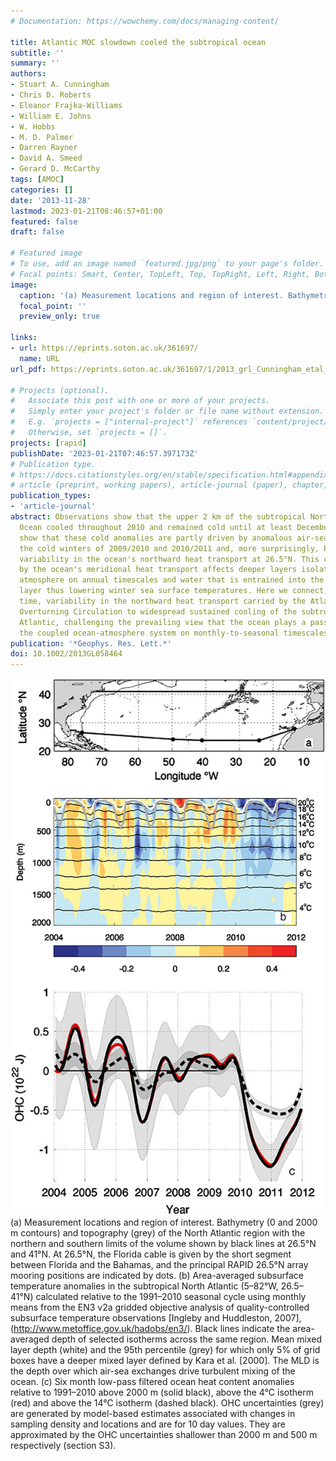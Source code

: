```yaml
---
# Documentation: https://wowchemy.com/docs/managing-content/

title: Atlantic MOC slowdown cooled the subtropical ocean
subtitle: ''
summary: ''
authors:
- Stuart A. Cunningham
- Chris D. Roberts
- Eleanor Frajka-Williams
- William E. Johns
- W. Hobbs
- M. D. Palmer
- Darren Rayner
- David A. Smeed
- Gerard D. McCarthy
tags: [AMOC]
categories: []
date: '2013-11-28'
lastmod: 2023-01-21T08:46:57+01:00
featured: false
draft: false

# Featured image
# To use, add an image named `featured.jpg/png` to your page's folder.
# Focal points: Smart, Center, TopLeft, Top, TopRight, Left, Right, BottomLeft, Bottom, BottomRight.
image:
  caption: '(a) Measurement locations and region of interest. Bathymetry (0 and 2000 m contours) and topography (grey) of the North Atlantic region with the northern and southern limits of the volume shown by black lines at 26.5°N and 41°N. At 26.5°N, the Florida cable is given by the short segment between Florida and the Bahamas, and the principal RAPID 26.5°N array mooring positions are indicated by dots. (b) Area-averaged subsurface temperature anomalies in the subtropical North Atlantic (5–82°W, 26.5–41°N) calculated relative to the 1991–2010 seasonal cycle using monthly means from the EN3 v2a gridded objective analysis of quality-controlled subsurface temperature observations [Ingleby and Huddleston, 2007], (http://www.metoffice.gov.uk/hadobs/en3/). Black lines indicate the area-averaged depth of selected isotherms across the same region. Mean mixed layer depth (white) and the 95th percentile (grey) for which only 5% of grid boxes have a deeper mixed layer defined by Kara et al. [2000]. The MLD is the depth over which air-sea exchanges drive turbulent mixing of the ocean. (c) Six month low-pass filtered ocean heat content anomalies relative to 1991–2010 above 2000 m (solid black), above the 4°C isotherm (red) and above the 14°C isotherm (dashed black). OHC uncertainties (grey) are generated by model-based estimates associated with changes in sampling density and locations and are for 10 day values. They are approximated by the OHC uncertainties shallower than 2000 m and 500 m respectively (section S3).'
  focal_point: ''
  preview_only: true

links:
- url: https://eprints.soton.ac.uk/361697/
  name: URL
url_pdf: https://eprints.soton.ac.uk/361697/1/2013_grl_Cunningham_etal_AMOC_slowdown_cooled_subtropics.pdf

# Projects (optional).
#   Associate this post with one or more of your projects.
#   Simply enter your project's folder or file name without extension.
#   E.g. `projects = ["internal-project"]` references `content/project/deep-learning/index.md`.
#   Otherwise, set `projects = []`.
projects: [rapid]
publishDate: '2023-01-21T07:46:57.397173Z'
# Publication type.
# https://docs.citationstyles.org/en/stable/specification.html#appendix-iii-types
# article (preprint, working papers), article-journal (paper), chapter, dataset, document (catch all), motion_picture (video), post (post on online forum), post-weblog (post on blog), report (technical report, with container-title for chapter within larger report), software, thesis, citation-key (bibtex key) or citation-label (Ferr78, formatted as output label), doi, event-title (name of event), event-place (geographic location), keyword, language (e.g., en or de), license (copyright information), note (descriptive note), publisher, title, t
publication_types:
- 'article-journal'
abstract: Observations show that the upper 2 km of the subtropical North Atlantic
  Ocean cooled throughout 2010 and remained cold until at least December 2011. We
  show that these cold anomalies are partly driven by anomalous air-sea exchange during
  the cold winters of 2009/2010 and 2010/2011 and, more surprisingly, by extreme interannual
  variability in the ocean's northward heat transport at 26.5°N. This cooling driven
  by the ocean's meridional heat transport affects deeper layers isolated from the
  atmosphere on annual timescales and water that is entrained into the winter mixed
  layer thus lowering winter sea surface temperatures. Here we connect, for the first
  time, variability in the northward heat transport carried by the Atlantic Meridional
  Overturning Circulation to widespread sustained cooling of the subtropical North
  Atlantic, challenging the prevailing view that the ocean plays a passive role in
  the coupled ocean-atmosphere system on monthly-to-seasonal timescales.
publication: '*Geophys. Res. Lett.*'
doi: 10.1002/2013GL058464
---
```


![Figure](featured.jpeg)
(a) Measurement locations and region of interest. Bathymetry (0 and 2000 m contours) and topography (grey) of the North Atlantic region with the northern and southern limits of the volume shown by black lines at 26.5°N and 41°N. At 26.5°N, the Florida cable is given by the short segment between Florida and the Bahamas, and the principal RAPID 26.5°N array mooring positions are indicated by dots. (b) Area-averaged subsurface temperature anomalies in the subtropical North Atlantic (5–82°W, 26.5–41°N) calculated relative to the 1991–2010 seasonal cycle using monthly means from the EN3 v2a gridded objective analysis of quality-controlled subsurface temperature observations [Ingleby and Huddleston, 2007], (http://www.metoffice.gov.uk/hadobs/en3/). Black lines indicate the area-averaged depth of selected isotherms across the same region. Mean mixed layer depth (white) and the 95th percentile (grey) for which only 5% of grid boxes have a deeper mixed layer defined by Kara et al. [2000]. The MLD is the depth over which air-sea exchanges drive turbulent mixing of the ocean. (c) Six month low-pass filtered ocean heat content anomalies relative to 1991–2010 above 2000 m (solid black), above the 4°C isotherm (red) and above the 14°C isotherm (dashed black). OHC uncertainties (grey) are generated by model-based estimates associated with changes in sampling density and locations and are for 10 day values. They are approximated by the OHC uncertainties shallower than 2000 m and 500 m respectively (section S3).